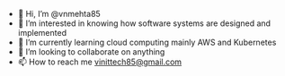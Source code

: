 - 👋 Hi, I’m @vnmehta85
- 👀 I’m interested in knowing how software systems are designed and implemented
- 🌱 I’m currently learning cloud computing mainly AWS and Kubernetes
- 💞️ I’m looking to collaborate on anything 
- 📫 How to reach me vinittech85@gmail.com

<!---
vnmehta85/vnmehta85 is a ✨ special ✨ repository because its `README.md` (this file) appears on your GitHub profile.
You can click the Preview link to take a look at your changes.
--->
